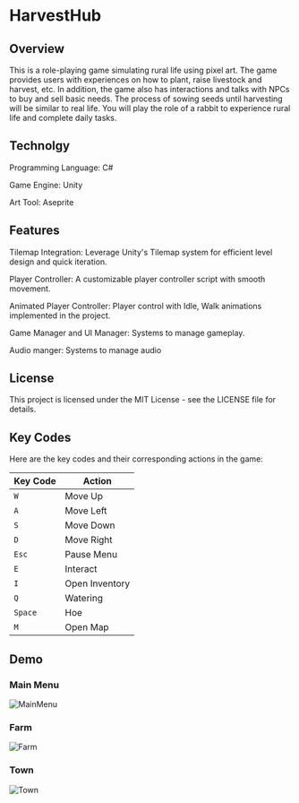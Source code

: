 # HarvestHub
## Overview
This is a role-playing game simulating rural life using pixel art. The game provides users with experiences on how to plant, raise livestock and harvest, etc. In addition, the game also has interactions and talks with NPCs to buy and sell basic needs. The process of sowing seeds until harvesting will be similar to real life. You will play the role of a rabbit to experience rural life and complete daily tasks.

## Technolgy
Programming Language: C#

Game Engine: Unity

Art Tool: Aseprite

## Features
Tilemap Integration: Leverage Unity's Tilemap system for efficient level design and quick iteration.

Player Controller: A customizable player controller script with smooth movement.

Animated Player Controller: Player control with Idle, Walk animations implemented in the project.

Game Manager and UI Manager: Systems to manage gameplay.

Audio manger: Systems to manage audio

## License
This project is licensed under the MIT License - see the LICENSE file for details.

## Key Codes
Here are the key codes and their corresponding actions in the game:

| Key Code | Action           |
|----------|------------------|
| `W`      | Move Up          |
| `A`      | Move Left        |
| `S`      | Move Down        |
| `D`      | Move Right       |
| `Esc`    | Pause Menu       |
| `E`      | Interact         |
| `I`      | Open Inventory   |
| `Q`      | Watering         |
| `Space`  | Hoe              |
| `M`      | Open Map         |

## Demo
### Main Menu
![MainMenu](https://github.com/Junnie2412/HarvestHub/assets/101618720/ab12b2aa-fc2d-4051-aca9-0552f130b96e)

### Farm
![Farm](https://github.com/user-attachments/assets/e86a86c5-47c0-4abe-a8a8-ae8314fb628c)

### Town
![Town](https://github.com/user-attachments/assets/c0b98025-298d-43f8-9b44-d618aa0fe836)
